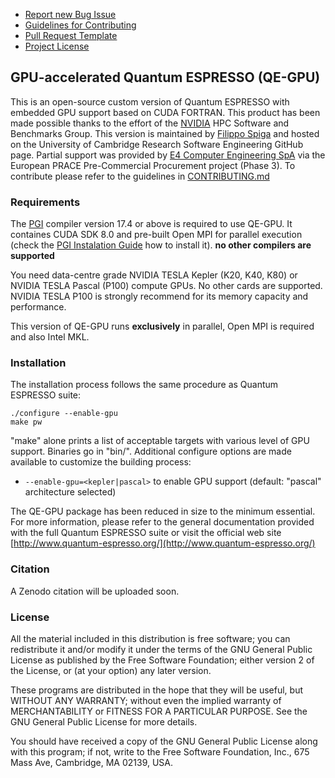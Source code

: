 - [Report new Bug Issue](https://github.com/RSE-Cambridge/qe-gpu/issues/new)
- [Guidelines for Contributing](CONTRIBUTING.md)
- [Pull Request Template](.github/PULL_REQUEST_TEMPLATE.md)
- [Project License](License)


## GPU-accelerated Quantum ESPRESSO (QE-GPU)

This is an open-source custom version of Quantum ESPRESSO with embedded GPU
support based on CUDA FORTRAN. This product has been made possible thanks to
the effort of the [NVIDIA](http://www.nvidia.com/page/home.html) HPC Software
and Benchmarks Group. This version is maintained by
[Filippo Spiga](https://github.com/fspiga) and hosted on the University of
Cambridge Research Software Engineering GitHub page. Partial support was
provided by [E4 Computer Engineering SpA](https://www.e4company.com/en/) via
the European PRACE Pre-Commercial Procurement project (Phase 3). To contribute
please refer to the guidelines in [CONTRIBUTING.md](CONTRIBUTING.md)


### Requirements

The [PGI](http://www.pgroup.com/products/community.htm) compiler version 17.4 
or above is required to use QE-GPU. It containes CUDA SDK 8.0 and pre-built 
Open MPI for parallel execution (check the
[PGI Instalation Guide](http://www.pgroup.com/doc/pgiinstall174.pdf) how to 
install it). **no other compilers are supported**

You need data-centre grade NVIDIA TESLA Kepler (K20, K40, K80) or NVIDIA TESLA
Pascal (P100) compute GPUs. No other cards are supported. NVIDIA TESLA P100 is
strongly recommend for its memory capacity and performance.

This version of QE-GPU runs **exclusively** in parallel, Open MPI is required
and also Intel MKL.

### Installation

The installation process follows the same procedure as Quantum ESPRESSO suite:

```
./configure --enable-gpu
make pw
```

"make" alone prints a list of acceptable targets with various level of GPU
support. Binaries go in "bin/". Additional configure options are made
available to customize the building process:

* `--enable-gpu=<kepler|pascal>` to enable GPU support (default: "pascal"
architecture selected)

The QE-GPU package has been reduced in size to the minimum essential. For more
information, please refer to the general documentation provided with the full
Quantum ESPRESSO suite or visit the official web site
[http://www.quantum-espresso.org/](http://www.quantum-espresso.org/)


### Citation

A Zenodo citation will be uploaded soon.


### License

All the material included in this distribution is free software; you can
redistribute it and/or modify it under the terms of the GNU General Public
License as published by the Free Software Foundation; either version 2 of the
License, or (at your option) any later version.

These programs are distributed in the hope that they will be useful, but
WITHOUT ANY WARRANTY; without even the implied warranty of MERCHANTABILITY or
FITNESS FOR A PARTICULAR PURPOSE. See the GNU General Public License for more
details.

You should have received a copy of the GNU General Public License along with
this program; if not, write to the Free Software Foundation, Inc., 675 Mass
Ave, Cambridge, MA 02139, USA.
